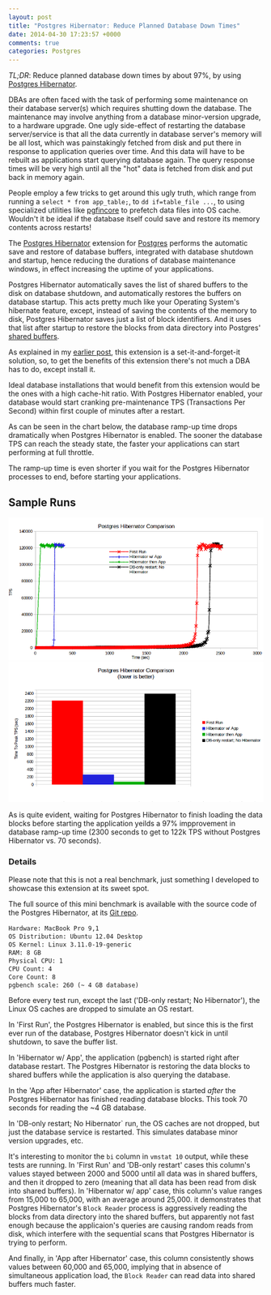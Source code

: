 ```yaml
---
layout: post
title: "Postgres Hibernator: Reduce Planned Database Down Times"
date: 2014-04-30 17:23:57 +0000
comments: true
categories: Postgres
---
```


*TL;DR*: Reduce planned database down times by about 97%, by using [Postgres Hibernator][pg_hibernator_git].

DBAs are often faced with the task of performing some maintenance on their database server(s) which requires shutting down the database. The maintenance may involve anything from a database minor-version upgrade, to a hardware upgrade. One ugly side-effect of restarting the database server/service is that all the data currently in database server's memory will be all lost, which was painstakingly fetched from disk and put there in response to application queries over time. And this data will have to be rebuilt as applications start querying database again. The query response times will be very high until all the "hot" data is fetched from disk and put back in memory again.

People employ a few tricks to get around this ugly truth, which range from running a `select * from app_table;`, to `dd if=table_file ...`, to using specialized utilities like [pgfincore][pgfincore_git] to prefetch data files into OS cache. Wouldn't it be ideal if the database itself could save and restore its memory contents across restarts!

The [Postgres Hibernator][pg_hibernator_git] extension for [Postgres][pg_web] performs the automatic save and restore of database buffers, integrated with database shutdown and startup, hence reducing the durations of database maintenance windows, in effect increasing the uptime of your applications.

Postgres Hibernator automatically saves the list of shared buffers to the disk on database shutdown, and automatically restores the buffers on database startup. This acts pretty much like your Operating System's hibernate feature, except, instead of saving the contents of the memory to disk, Postgres Hibernator saves just a list of block identifiers. And it uses that list after startup to restore the blocks from data directory into Postgres' [shared buffers][shared_buffers_doc].

As explained in my [earlier post][pg_hibernator_intro], this extension is a set-it-and-forget-it solution, so, to get the benefits of this extension there's not much a DBA has to do, except install it.

Ideal database installations that would benefit from this extension would be the ones with a high cache-hit ratio. With Postgres Hibernator enabled, your database would start cranking pre-maintenance TPS (Transactions Per Second) within first couple of minutes after a restart.

As can be seen in the chart below, the database ramp-up time drops dramatically when Postgres Hibernator is enabled. The sooner the database TPS can reach the steady state, the faster your applications can start performing at full throttle.

The ramp-up time is even shorter if you wait for the Postgres Hibernator processes to end, before starting your applications.

[pgfincore_git]: https://github.com/klando/pgfincore
[pg_hibernator_git]: https://github.com/gurjeet/pg_hibernator
[pg_web]: http://www.postgresql.org
[pg_hibernator_intro]: http://gurjeet.singh.im/blog/2014/02/03/introducing-postgres-hibernator/
[shared_buffers_doc]: http://www.postgresql.org/docs/current/static/runtime-config-resource.html#GUC-SHARED-BUFFERS

## Sample Runs

![Postgres Hibernator Comparison](/images/pg_hibernator_comparison.png)
![Postgres Hibernator Comparison Bars](/images/pg_hibernator_comparison_bars.png)

As is quite evident, waiting for Postgres Hibernator to finish loading the data blocks before starting the application yeilds a 97% impprovement in database ramp-up time (2300 seconds to get to 122k TPS without Postgres Hibernator vs. 70 seconds).

### Details

Please note that this is not a real benchmark, just something I developed to showcase this extension at its sweet spot.

The full source of this mini benchmark is available with the source code of the Postgres Hibernator, at its [Git repo][pg_hibernator_git].

```
Hardware: MacBook Pro 9,1
OS Distribution: Ubuntu 12.04 Desktop
OS Kernel: Linux 3.11.0-19-generic
RAM: 8 GB
Physical CPU: 1
CPU Count: 4
Core Count: 8
pgbench scale: 260 (~ 4 GB database)
```

Before every test run, except the last ('DB-only restart; No Hibernator'), the Linux OS caches are dropped to simulate an OS restart.

In 'First Run', the Postgres Hibernator is enabled, but since this is the first ever run of the database, Postgres Hibernator doesn't kick in until shutdown, to save the buffer list.

In 'Hibernator w/ App', the application (pgbench) is started right after database restart. The Postgres Hibernator is restoring the data blocks to shared buffers while the application is also querying the database.

In the 'App after Hibernator' case, the application is started _after_ the Postgres Hibernator has finished reading database blocks. This took 70 seconds for reading the ~4 GB database.

In 'DB-only restart; No Hibernator` run, the OS caches are not dropped, but just the database service is restarted. This simulates database minor version upgrades, etc.

It's interesting to monitor the `bi` column in `vmstat 10` output, while these tests are running. In 'First Run' and 'DB-only restart' cases this column's values stayed between 2000 and 5000 until all data was in shared buffers, and then it dropped to zero (meaning that all data has been read from disk into shared buffers). In 'Hibernator w/ app' case, this column's value ranges from 15,000 to 65,000, with an average around 25,000. it demonstrates that Postgres Hibernator's `Block Reader` process is aggressively reading the blocks from data directory into the shared buffers, but apparently not fast enough because the applicaion's queries are causing random reads from disk, which interfere with the sequential scans that Postgres Hibernator is trying to perform.

And finally, in 'App after Hibernator' case, this column consistently shows values between 60,000 and 65,000, implying that in absence of simultaneous application load, the `Block Reader` can read data into shared buffers much faster.


